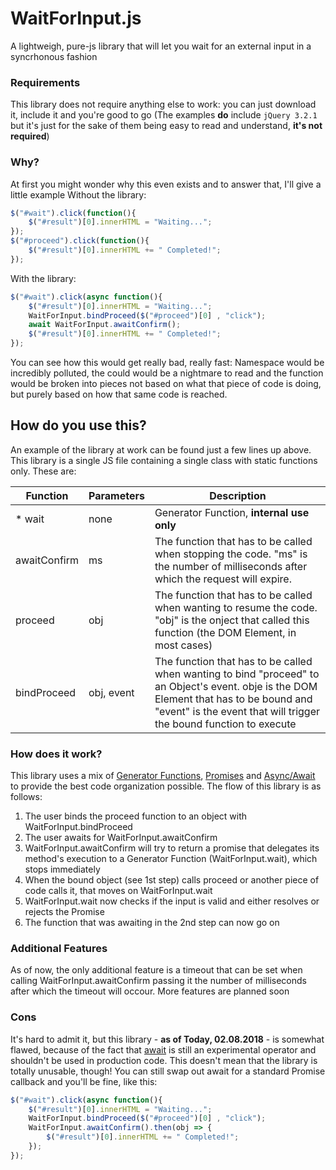 # WaitForInput.js
A lightweigh, pure-js library that will let you wait for an external input in a syncrhonous fashion

### Requirements
This library does not require anything else to work: you can just download it, include it and you're good to go
(The examples **do** include `jQuery 3.2.1` but it's just for the sake of them being easy to read and understand, **it's not required**)

### Why?
At first you might wonder why this even exists and to answer that, I'll give a little example
Without the library:
```javascript
$("#wait").click(function(){
    $("#result")[0].innerHTML = "Waiting...";
});
$("#proceed").click(function(){
    $("#result")[0].innerHTML += " Completed!";
});
```
With the library:
```javascript
$("#wait").click(async function(){
    $("#result")[0].innerHTML = "Waiting...";
    WaitForInput.bindProceed($("#proceed")[0] , "click");
    await WaitForInput.awaitConfirm();
    $("#result")[0].innerHTML += " Completed!";
});
```
You can see how this would get really bad, really fast: Namespace would be incredibly polluted, the could would be a nightmare to read and the function would be broken into pieces not based on what that piece of code is doing, but purely based on how that same code is reached.

## How do you use this?
An example of the library at work can be found just a few lines up above.
This library is a single JS file containing a single class with static functions only. These are:

| Function  |  Parameters  | Description |
| ------------- | ------------- | ------------- |
| * wait  | none | Generator Function, **internal use only**  |
| awaitConfirm  | ms | The function that has to be called when stopping the code. "ms" is the number of milliseconds after which the request will expire.  |
| proceed  | obj | The function that has to be called when wanting to resume the code. "obj" is the onject that called this function (the DOM Element, in most cases)  |
| bindProceed  | obj, event | The function that has to be called when wanting to bind "proceed" to an Object's event. obje is the DOM Element that has to be bound and "event" is the event that will trigger the bound function to execute  |

### How does it work?
This library uses a mix of [Generator Functions](https://developer.mozilla.org/en-US/docs/Web/JavaScript/Reference/Statements/function*), [Promises](https://developer.mozilla.org/en-US/docs/Web/JavaScript/Reference/Global_Objects/Promise) and [Async/Await](https://developer.mozilla.org/en-US/docs/Web/JavaScript/Reference/Operators/await) to provide the best code organization possible.
The flow of this library is as follows:
1. The user binds the proceed function to an object with WaitForInput.bindProceed
2. The user awaits for WaitForInput.awaitConfirm
3. WaitForInput.awaitConfirm will try to return a promise that delegates its method's execution to a Generator Function (WaitForInput.wait), which stops immediately
4. When the bound object (see 1st step) calls proceed or another piece of code calls it, that moves on WaitForInput.wait
5. WaitForInput.wait now checks if the input is valid and either resolves or rejects the Promise
6. The function that was awaiting in the 2nd step can now go on

### Additional Features
As of now, the only additional feature is a timeout that can be set when calling WaitForInput.awaitConfirm passing it the number of milliseconds after which the timeout will occour.
More features are planned soon

### Cons
It's hard to admit it, but this library - **as of Today, 02.08.2018** - is somewhat flawed, because of the fact that [await](https://developer.mozilla.org/en-US/docs/Web/JavaScript/Reference/Operators/await) is still an experimental operator and shouldn't be used in production code.
This doesn't mean that the library is totally unusable, though!
You can still swap out await for a standard Promise callback and you'll be fine, like this:
```javascript
$("#wait").click(async function(){
    $("#result")[0].innerHTML = "Waiting...";
    WaitForInput.bindProceed($("#proceed")[0] , "click");
    WaitForInput.awaitConfirm().then(obj => {
        $("#result")[0].innerHTML += " Completed!";
    });
});
```
